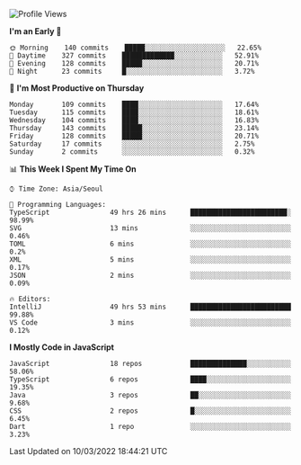 <!--START_SECTION:waka-->
![Profile Views](http://img.shields.io/badge/Profile%20Views-0-blue)

**I'm an Early 🐤** 

```text
🌞 Morning    140 commits    █████░░░░░░░░░░░░░░░░░░░░   22.65% 
🌆 Daytime    327 commits    █████████████░░░░░░░░░░░░   52.91% 
🌃 Evening    128 commits    █████░░░░░░░░░░░░░░░░░░░░   20.71% 
🌙 Night      23 commits     █░░░░░░░░░░░░░░░░░░░░░░░░   3.72%

```
📅 **I'm Most Productive on Thursday** 

```text
Monday       109 commits    ████░░░░░░░░░░░░░░░░░░░░░   17.64% 
Tuesday      115 commits    ████░░░░░░░░░░░░░░░░░░░░░   18.61% 
Wednesday    104 commits    ████░░░░░░░░░░░░░░░░░░░░░   16.83% 
Thursday     143 commits    █████░░░░░░░░░░░░░░░░░░░░   23.14% 
Friday       128 commits    █████░░░░░░░░░░░░░░░░░░░░   20.71% 
Saturday     17 commits     ░░░░░░░░░░░░░░░░░░░░░░░░░   2.75% 
Sunday       2 commits      ░░░░░░░░░░░░░░░░░░░░░░░░░   0.32%

```


📊 **This Week I Spent My Time On** 

```text
⌚︎ Time Zone: Asia/Seoul

💬 Programming Languages: 
TypeScript               49 hrs 26 mins      ████████████████████████░   98.99% 
SVG                      13 mins             ░░░░░░░░░░░░░░░░░░░░░░░░░   0.46% 
TOML                     6 mins              ░░░░░░░░░░░░░░░░░░░░░░░░░   0.2% 
XML                      5 mins              ░░░░░░░░░░░░░░░░░░░░░░░░░   0.17% 
JSON                     2 mins              ░░░░░░░░░░░░░░░░░░░░░░░░░   0.09%

🔥 Editors: 
IntelliJ                 49 hrs 53 mins      █████████████████████████   99.88% 
VS Code                  3 mins              ░░░░░░░░░░░░░░░░░░░░░░░░░   0.12%

```

**I Mostly Code in JavaScript** 

```text
JavaScript               18 repos            ██████████████░░░░░░░░░░░   58.06% 
TypeScript               6 repos             ████░░░░░░░░░░░░░░░░░░░░░   19.35% 
Java                     3 repos             ██░░░░░░░░░░░░░░░░░░░░░░░   9.68% 
CSS                      2 repos             █░░░░░░░░░░░░░░░░░░░░░░░░   6.45% 
Dart                     1 repo              ░░░░░░░░░░░░░░░░░░░░░░░░░   3.23%

```



 Last Updated on 10/03/2022 18:44:21 UTC
<!--END_SECTION:waka-->

